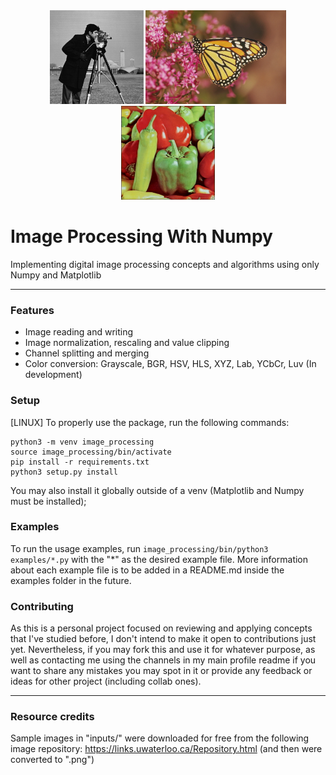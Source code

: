 <div align="center">
  <img src="inputs/camera.png" alt="cameraman" border="0" height="150vw">
  <img src="inputs/monarch.png" alt="cameraman" border="0" height="150vw">
  <img src="inputs/peppers3.png" alt="cameraman" border="0" height="150vw">
</div> 

# Image Processing With Numpy
Implementing digital image processing concepts and algorithms using only Numpy and Matplotlib

***

### Features
- Image reading and writing
- Image normalization, rescaling and value clipping
- Channel splitting and merging
- Color conversion: Grayscale, BGR, HSV, HLS, XYZ, Lab, YCbCr, Luv (In development) 

### Setup
[LINUX] To properly use the package, run the following commands:

```
python3 -m venv image_processing
source image_processing/bin/activate
pip install -r requirements.txt
python3 setup.py install
```

You may also install it globally outside of a venv (Matplotlib and Numpy must be installed);


### Examples
To run the usage examples, run ```image_processing/bin/python3 examples/*.py``` with the "*" as the desired example file.
More information about each example file is to be added in a README.md inside the examples folder in the future.

### Contributing
As this is a personal project focused on reviewing and applying concepts that I've studied before,
I don't intend to make it open to contributions just yet. Nevertheless, if you may fork this and use it
for whatever purpose, as well as contacting me using the channels in my main profile readme if you want to 
share any mistakes you may spot in it or provide any feedback or ideas for other project (including collab ones).

***

### Resource credits
Sample images in "inputs/" were downloaded for free from the following image repository: https://links.uwaterloo.ca/Repository.html (and then were converted to ".png")
